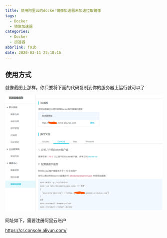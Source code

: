 ```yaml
---
title: 使用阿里云的docker镜像加速器来加速拉取镜像
tags:
  - Docker
  - 镜像加速器
categories:
  - Docker
  - 加速器
abbrlink: f01b
date: 2020-03-11 22:18:16
---
```

## 使用方式

就像截图上那样，你只要将下面的代码复制到你的服务器上运行就可以了

![](./2020-03-11-22-19-21.png)


网址如下，需要注册阿里云账户

https://cr.console.aliyun.com/